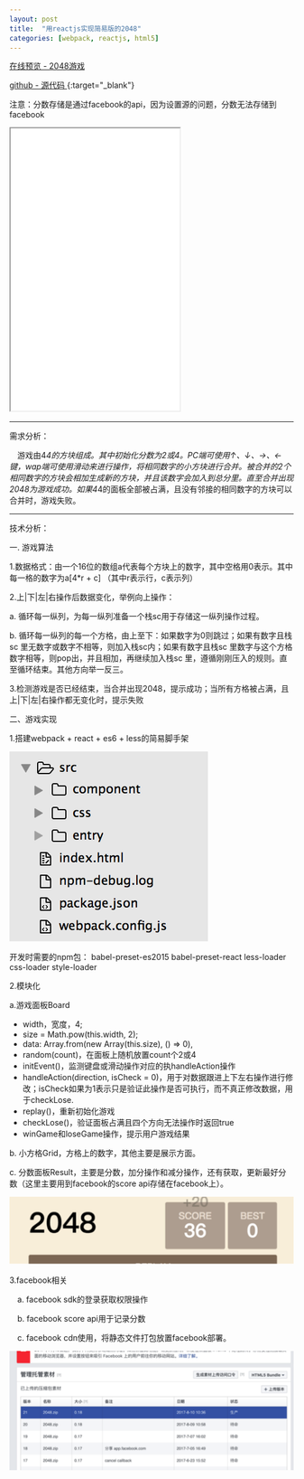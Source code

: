 ```yaml
---
layout: post
title:  "用reactjs实现简易版的2048"
categories: [webpack, reactjs, html5]
---
```

[在线预览 - 2048游戏 ](./games/2048/)

[github - 源代码 ](https://github.com/SylviaF/react-2048){:target="_blank"}

注意：分数存储是通过facebook的api，因为设置源的问题，分数无法存储到facebook

<iframe style="width:100%;max-width: 300px;height: 500px;overflow:hidden" src="./games/2048/"></iframe>

---
需求分析：

&emsp;游戏由4*4的方块组成。其中初始化分数为2或4。PC端可使用↑、↓、→、←键，wap端可使用滑动来进行操作，将相同数字的小方块进行合并。被合并的2个相同数字的方块会相加生成新的方块，并且该数字会加入到总分里。直至合并出现2048为游戏成功。如果4*4的面板全部被占满，且没有邻接的相同数字的方块可以合并时，游戏失败。

---
技术分析：

一. 游戏算法

1.数据格式：由一个16位的数组a代表每个方块上的数字，其中空格用0表示。其中每一格的数字为a[4*r + c] （其中r表示行，c表示列）

2.上\|下\|左\|右操作后数据变化，举例向上操作：

a. 循环每一纵列，为每一纵列准备一个栈sc用于存储这一纵列操作过程。

b. 循环每一纵列的每一个方格，由上至下：如果数字为0则跳过；如果有数字且栈sc 里无数字或数字不相等，则加入栈sc内；如果有数字且栈sc 里数字与这个方格数字相等，则pop出，并且相加，再继续加入栈sc 里，遵循刚刚压入的规则。直至循环结束。其他方向举一反三。

3.检测游戏是否已经结束，当合并出现2048，提示成功；当所有方格被占满，且上\|下\|左\|右操作都无变化时，提示失败


二、游戏实现

1.搭建webpack + react + es6 + less的简易脚手架

<img src="/images/react-2048/1.png"/>

开发时需要的npm包： babel-preset-es2015 babel-preset-react less-loader css-loader style-loader

2.模块化

a.游戏面板Board

- width，宽度，4;
- size = Math.pow(this.width, 2);
- data: Array.from(new Array(this.size), () => 0),
- random(count)，在面板上随机放置count个2或4
- initEvent()，监测键盘或滑动操作对应的执handleAction操作
- handleAction(direction, isCheck = 0)，用于对数据跟进上下左右操作进行修改；isCheck如果为1表示只是验证此操作是否可执行，而不真正修改数据，用于checkLose.
- replay()，重新初始化游戏
- checkLose()，验证面板占满且四个方向无法操作时返回true
- winGame和loseGame操作，提示用户游戏结果

b. 小方格Grid，方格上的数字，其他主要是展示方面。

c. 分数面板Result，主要是分数，加分操作和减分操作，还有获取，更新最好分数（这里主要用到facebook的score api存储在facebook上）。

<img src="/images/react-2048/3.png"/>


3.facebook相关

&emsp;a. facebook sdk的登录获取权限操作

&emsp;b. facebook score api用于记录分数

&emsp;c. facebook cdn使用，将静态文件打包放置facebook部署。

<img src="/images/react-2048/2.png"/>


